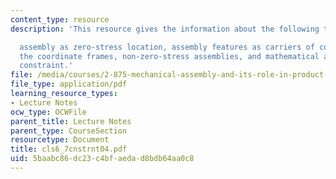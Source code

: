 ```yaml
---
content_type: resource
description: 'This resource gives the information about the following topics:

  assembly as zero-stress location, assembly features as carriers of constraint, operationalizing
  the coordinate frames, non-zero-stress assemblies, and mathematical analysis of
  constraint.'
file: /media/courses/2-875-mechanical-assembly-and-its-role-in-product-development-fall-2004/5baabc86dc23c4bfaedad8bdb64aa0c8_cls6_7cnstrnt04.pdf
file_type: application/pdf
learning_resource_types:
- Lecture Notes
ocw_type: OCWFile
parent_title: Lecture Notes
parent_type: CourseSection
resourcetype: Document
title: cls6_7cnstrnt04.pdf
uid: 5baabc86-dc23-c4bf-aeda-d8bdb64aa0c8
---
```

